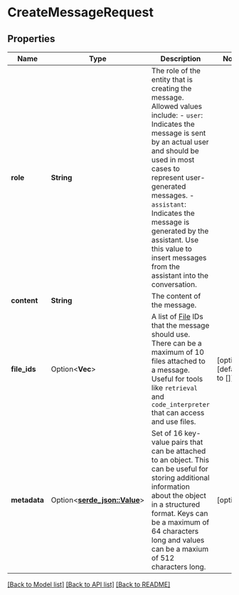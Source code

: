# CreateMessageRequest

## Properties

Name | Type | Description | Notes
------------ | ------------- | ------------- | -------------
**role** | **String** | The role of the entity that is creating the message. Allowed values include: - `user`: Indicates the message is sent by an actual user and should be used in most cases to represent user-generated messages. - `assistant`: Indicates the message is generated by the assistant. Use this value to insert messages from the assistant into the conversation.  | 
**content** | **String** | The content of the message. | 
**file_ids** | Option<**Vec<String>**> | A list of [File](/docs/api-reference/files) IDs that the message should use. There can be a maximum of 10 files attached to a message. Useful for tools like `retrieval` and `code_interpreter` that can access and use files. | [optional][default to []]
**metadata** | Option<[**serde_json::Value**](.md)> | Set of 16 key-value pairs that can be attached to an object. This can be useful for storing additional information about the object in a structured format. Keys can be a maximum of 64 characters long and values can be a maxium of 512 characters long.  | [optional]

[[Back to Model list]](../README.md#documentation-for-models) [[Back to API list]](../README.md#documentation-for-api-endpoints) [[Back to README]](../README.md)


